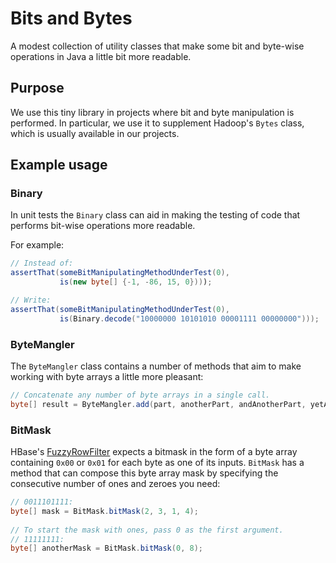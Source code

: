 Bits and Bytes
==============

A modest collection of utility classes that make some bit and byte-wise
operations in Java a little bit more readable.

## Purpose

We use this tiny library in projects where bit and byte manipulation is
performed. In particular, we use it to supplement Hadoop's `Bytes` class,
which is usually available in our projects.

## Example usage

### Binary

In unit tests the `Binary` class can aid in making the testing of code that
performs bit-wise operations more readable.

For example:

```java
// Instead of:
assertThat(someBitManipulatingMethodUnderTest(0),
           is(new byte[] {-1, -86, 15, 0})));

// Write:
assertThat(someBitManipulatingMethodUnderTest(0),
           is(Binary.decode("10000000 10101010 00001111 00000000")));
```

### ByteMangler

The `ByteMangler` class contains a number of methods that aim to make working with byte arrays a little more pleasant:

```java
// Concatenate any number of byte arrays in a single call.
byte[] result = ByteMangler.add(part, anotherPart, andAnotherPart, yetAnotherPart);
```

### BitMask

HBase's [FuzzyRowFilter](https://hbase.apache.org/apidocs/org/apache/hadoop/hbase/filter/FuzzyRowFilter.html) expects
a bitmask in the form of a byte array containing `0x00` or `0x01` for each byte as one of its inputs. `BitMask` has 
a method that can compose this byte array mask by specifying the consecutive number of ones and zeroes you need:
 
```java
// 0011101111:
byte[] mask = BitMask.bitMask(2, 3, 1, 4);
 
// To start the mask with ones, pass 0 as the first argument.
// 11111111:
byte[] anotherMask = BitMask.bitMask(0, 8);
```